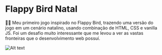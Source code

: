 # Flappy Bird Natal
👨‍💻 Meu primeiro jogo inspirado no Flappy Bird, trazendo uma versão do jogo em um cenário natalino, usando combinação de HTML, CSS e vanilla JS. Foi um desafio muito interessante que me levou a ver as vastas fronteiras que o desenvolvimento web possuí.


![Alt text](https://i.imgur.com/xc5wQLg_d.webp?maxwidth=760&fidelity=grand "Flappy")
